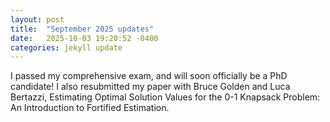 ```yaml
---
layout: post
title:  "September 2025 updates"
date:   2025-10-03 19:20:52 -0400
categories: jekyll update
---
```


I passed my comprehensive exam, and will soon officially be a PhD candidate! I also resubmitted my paper with Bruce Golden and Luca Bertazzi, Estimating Optimal Solution Values for the 0-1 Knapsack Problem: An Introduction to Fortified Estimation.
